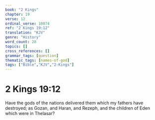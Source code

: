 ```yaml
---
book: "2 Kings"
chapter: 19
verse: 12
ordinal_verse: 10074
ref: "2 Kings 19:12"
translation: "KJV"
genre: "History"
word_count: 28
topics: []
cross_references: []
grammar_tags: [question]
thematic_tags: [names-of-god]
tags: ["Bible","KJV","2-Kings"]
---
```


# 2 Kings 19:12

Have the gods of the nations delivered them which my fathers have destroyed; as Gozan, and Haran, and Rezeph, and the children of Eden which were in Thelasar?
